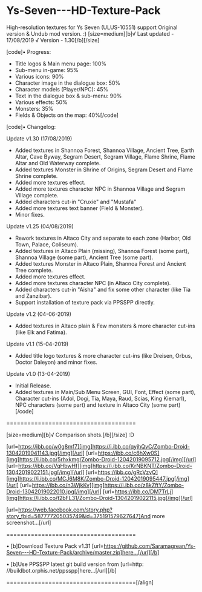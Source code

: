 # Ys-Seven---HD-Texture-Pack
High-resolution textures for Ys Seven (ULUS-10551) support Original version &amp; Undub mod version. :)
[size=medium][b]√ Last updated - 17/08/2019
√ Version - 1.30[/b][/size]

[code]• Progress:

- Title logos & Main menu page: 100%
- Sub-menu in-game: 95%
- Various icons: 90%
- Character image in the dialogue box: 50%
- Character models (Player/NPC): 45%
- Text in the dialogue box & sub-menu: 90%
- Various effects: 50%
- Monsters: 35%
- Fields & Objects on the map: 40%[/code]

[code]• Changelog:

Update v1.30 (17/08/2019)
- Added textures in Shannoa Forest, Shannoa Village, Ancient Tree, Earth Altar, Cave Byway, Segram Desert, Segram Village, Flame Shrine, Flame Altar and Old Waterway complete.
- Added textures Monster in Shrine of Origins, Segram Desert and Flame Shrine complete.
- Added more textures effect.
- Added more textures character NPC in Shannoa Village and Segram Village complete.
- Added characters cut-in "Cruxie" and "Mustafa"
- Added more textures text banner (Field & Monster).
- Minor fixes.

Update v1.25 (04/08/2019)
- Rework textures in Altaco City and separate to each zone (Harbor, Old Town, Palace, Coliseum).
- Added textures in Altaco Plain (missing), Shannoa Forest (some part), Shannoa Village (some part), Ancient Tree (some part).
- Added textures Monster in Altaco Plain, Shannoa Forest and Ancient Tree complete.
- Added more textures effect.
- Added more textures character NPC (in Altaco City complete).
- Added characters cut-in "Aisha" and fix some other character (like Tia and Zanzibar).
- Support installation of texture pack via PPSSPP directly.

Update v1.2 (04-06-2019)
- Added textures in Altaco plain & Few monsters & more character cut-ins (like Elk and Fatima).

Update v1.1 (15-04-2019)
- Added title logo textures &  more character cut-ins (like Dreisen, Orbus, Doctor Daleyon) and minor fixes.

Update v1.0 (13-04-2019)
- Initial Release.
- Added textures in Main/Sub Menu Screen, GUI, Font, Effect (some part), Character cut-ins (Adol, Dogi, Tia, Maya, Raud, Scias, King Kiemarl), NPC characters (some part) and texture in Altaco City (some part)[/code]

=====================================

[size=medium][b]√ Comparison shots.[/b][/size] :D

[url=https://ibb.co/w0g8mf7][img]https://i.ibb.co/qyjhQvC/Zombo-Droid-13042019041143.jpg[/img][/url]
[url=https://ibb.co/c6hXw0S][img]https://i.ibb.co/5rhxkmg/Zombo-Droid-12042019095712.jpg[/img][/url]
[url=https://ibb.co/VqHbwHf][img]https://i.ibb.co/KrNBKNT/Zombo-Droid-13042019022151.jpg[/img][/url]
[url=https://ibb.co/gRcVzvQ][img]https://i.ibb.co/MCJ6M8K/Zombo-Droid-12042019095447.jpg[/img][/url]
[url=https://ibb.co/n3WjkKv][img]https://i.ibb.co/z8kZftY/Zombo-Droid-13042019022010.jpg[/img][/url]
[url=https://ibb.co/DM7TrLj][img]https://i.ibb.co/t2bFL31/Zombo-Droid-13042019022115.jpg[/img][/url]

[url=https://web.facebook.com/story.php?story_fbid=587777205035749&id=375191579627647]And more screenshot...[/url]

=====================================

• [b]Download Texture Pack v1.31 [url=https://github.com/Saramagrean/Ys-Seven---HD-Texture-Pack/archive/master.zip]here...[/url][/b]

• [b]Use PPSSPP latest git build version from [url=http: //buildbot.orphis.net/ppsspp]here…[/url][/b]

=====================================[/align]
